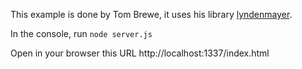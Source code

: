 This example is done by Tom Brewe, it uses his library [lyndenmayer](https://github.com/nylki/lindenmayer).

In the console, run `node server.js`

Open in your browser this URL http://localhost:1337/index.html
